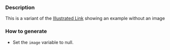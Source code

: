 ### Description
This is a variant of the [Illustrated Link](./?p=molecules-illustrated-link) showing an example without an image

### How to generate
* Set the `image` variable to null.
